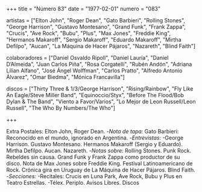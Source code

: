 +++
title = "Número 83"
date = "1977-02-01"
numero = "083"

artistas = ["Elton John", "Roger Dean", "Gato Barbieri", "Rolling Stones", "George Harrison", "Gustavo Montesano", "Grand Funk", "Frank Zappa", "Crucis", "Ave Rock", "Bubu", "Plus", "Max Jones", "Freddie King", "Hermanos Makaroff", "Sergio Makaroff", "Eduardo Makaroff", "Mirtha Defilpo", "Aucan", "La Máquina de Hacer Pájaros", "Nazareth", "Blind Faith"] 

colaboradores = ["Daniel Osvaldo Ripoll", "Daniel Lauría", "Daniel D’Almeida", "Juan Carlos Piña", "Rosa Corgatelli", "Rubén Andón", "Adriana Lilian Alfano", "José Ángel Wolffman", "Carlos Pratto", "Alfredo Antonio Álvarez", "Omar Biedma", "Mónica Francavilla"]

discos = ["Thirty Three & 1/3/George Harrison", "Rising/Rainbow", "Fly Like An Eagle/Steve Miller Band", "Equinoccio/Styx", "Before The Flood/Bob Dylan & The Band", "Viento a Favor/Varios", "Lo Mejor de Leon Russell/Leon Russell", "The Who By Numbers/The Who"]

+++

Extra Postales: Elton John, Roger Dean. 
-*Nota de tapa:* 
Gato Barbieri: Reconocido en el mundo, ignorado en Argentina. 
-*Entrevistas:*
 -George Harrison. Gustavo Montesano. Hermanos Makaroff (Sergio y Eduardo). Mirtha Defilpo. Aucan. Nazareth. 
-*Notas sobre:*
Rolling Stones.
Punk Rock. Rebeldes sin causa. 
Grand Funk y Frank Zappa como productor de su disco.
Nota de Max Jones sobre Freddie King. 
Festival Latinoamericano de Rock. 
Crónica gira en Uruguay de La Máquina de Hacer Pájaros.
Blind Faith. 
-*Secciones:*
 -Recitales: Crucis en Luna Park, Ave Rock, Bubu y Plus en Teatro Estrellas. 
 -Télex. Periplo. Avisos Libres. Discos
